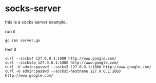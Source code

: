 socks-server
============

this is a socks server example.

run it

    go run server.go

test it

    curl --socks4 127.0.0.1:1080 http://www.google.com/
    curl --socks4a 127.0.0.1:1080 http://www.google.com/
    curl -U admin:passwd --socks5 127.0.0.1:1080 http://www.google.com/
    curl -U admin:passwd --socks5-hostname 127.0.0.1:1080 http://www.google.com/
